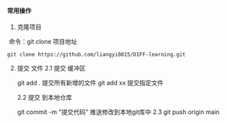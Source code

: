#### 常用操作

1. 克隆项目

​	命令：git clone 项目地址

```
git clone https://github.com/liangyi0815/DIFF-learning.git
```

2. 提交 文件
   2.1 提交 缓冲区

   git add  .   提交所有新增的文件
   git add xx 提交指定文件

   2.2 提交 到本地仓库

   git commit -m "提交代码"  推送修改到本地git库中
   2.3
   git push  origin main

